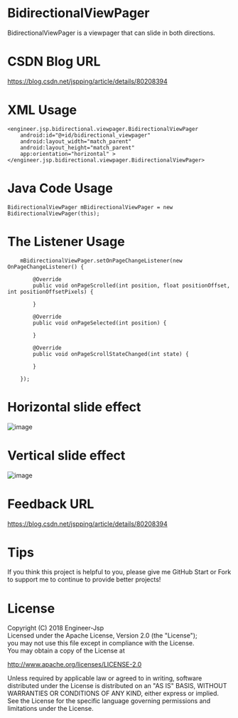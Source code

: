 # BidirectionalViewPager
BidirectionalViewPager is a viewpager that can slide in both directions.

# CSDN Blog URL
https://blog.csdn.net/jspping/article/details/80208394

# XML Usage
    <engineer.jsp.bidirectional.viewpager.BidirectionalViewPager
        android:id="@+id/bidirectional_viewpager"
        android:layout_width="match_parent"
        android:layout_height="match_parent"
        app:orientation="horizontal" >
    </engineer.jsp.bidirectional.viewpager.BidirectionalViewPager>
	
# Java Code Usage	
	BidirectionalViewPager mBidirectionalViewPager = new BidirectionalViewPager(this);
	
# The Listener Usage
		mBidirectionalViewPager.setOnPageChangeListener(new OnPageChangeListener() {

			@Override
			public void onPageScrolled(int position, float positionOffset, int positionOffsetPixels) {

			}

			@Override
			public void onPageSelected(int position) {

			}

			@Override
			public void onPageScrollStateChanged(int state) {

			}

		});
		
# Horizontal slide effect
![image](https://github.com/Mr-Jiang/BidirectionalViewPager/blob/master/PreviewImg/BidirectionalViewPager-Horizontal.gif)

# Vertical slide effect
![image](https://github.com/Mr-Jiang/BidirectionalViewPager/blob/master/PreviewImg/BidirectionalViewPager-Vertical.gif)		

# Feedback URL
https://blog.csdn.net/jspping/article/details/80208394

# Tips

If you think this project is helpful to you, please give me GitHub Start or Fork to support me to continue to provide better projects!

# License
Copyright (C) 2018 Engineer-Jsp<br>
Licensed under the Apache License, Version 2.0 (the "License");<br>
you may not use this file except in compliance with the License.<br>
You may obtain a copy of the License at

   http://www.apache.org/licenses/LICENSE-2.0

Unless required by applicable law or agreed to in writing, software
distributed under the License is distributed on an "AS IS" BASIS,
WITHOUT WARRANTIES OR CONDITIONS OF ANY KIND, either express or implied.
See the License for the specific language governing permissions and
limitations under the License.
